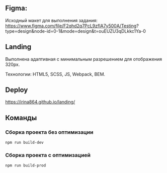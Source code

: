 ## Figma:

Исходный макет для выполнения задания:
https://www.figma.com/file/F2qhd2q7PcL9zfIA7y500A/Testing?
type=design&node-id=0-1&mode=design&t=ouEUZU3qDLkkc1Ya-0

## Landing

Выполнена адаптивная с минимальным разрешением для отображения 320px.

Технологии: HTML5, SCSS, JS, Webpack, BEM.

## Deploy

https://irina864.github.io/landing/

## Команды

### Сборка проекта без оптимизации

```shell
npm run build-dev
```

### Сборка проекта с оптимизацией

```shell
npm run build-prod
```
